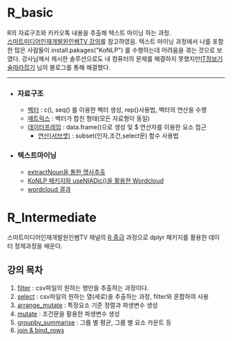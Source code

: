# R_basic
R의 자료구조와 카카오톡 내용을 추출해 텍스트 마이닝 하는 과정.   
[스마트미디어인재개발원인쌤TV 강의](https://www.youtube.com/playlist?list=PLRYL8FHwJMhDPF2R2pCe_HwqPt0gaUbvN)를 참고하였음. 텍스트 마이닝 과정에서 나를 포함한 많은 사람들이 install.pakages("KoNLP") 를 수행하는데 어려움을 겪는 것으로 보였다. 강사님께서 제시한 솔루션으로도 내 컴퓨터의 문제를 해결하지 못했지만[IT정보기술따라잡기](https://minimax95.tistory.com/entry/KoNLP-패키지-설치-오류-해결-방법) 님의 블로그를 통해 해결했다.


<hr/>

+ ### 자료구조
  + [벡터](https://github.com/hjchoi0207/R_basic/blob/master/firstR/vector.R) : c(), seq() 를 이용한 벡터 생성, rep()사용법, 벡터의 연산을 수행
  + [매트릭스](https://github.com/hjchoi0207/R_basic/blob/master/firstR/matrix.R) : 벡터가 합친 형태(모든 자료형이 동일)
  + [데이터프레임](https://github.com/hjchoi0207/R_basic/blob/master/firstR/Dataframe.R) : data.frame()으로 생성 및 $ 연산자를 이용한 요소 접근   
    - [연산(서브셋)](https://github.com/hjchoi0207/R_basic/blob/master/firstR/subset.R) : subset(인자,조건,select문) 함수 사용법
    

+ ### 텍스트마이닝
  + [extractNoun을 통한 명사추출](https://github.com/hjchoi0207/R_basic/blob/master/firstR/textmining.R)
  + [KoNLP 패키지와 useNIADic()을 활용한 Wordcloud](https://github.com/hjchoi0207/R_basic/blob/master/firstR/wordcloud.R)
  + [wordcloud 결과](https://github.com/hjchoi0207/R_basic/blob/master/firstR/wordcloud%EA%B2%B0%EA%B3%BC.png)

# R_Intermediate

 스마트미디어인재개발원인쌤TV 채널의 [R 중급](https://www.youtube.com/playlist?list=PLRYL8FHwJMhALkbLNQWRgV_O6YjDzgOKD) 과정으로 dplyr 패키지를 활용한 데이터 정제과정을 배운다.
 
## 강의 목차
1. [filter](https://github.com/hjchoi0207/R-Intermediate/blob/master/dplyr-Filter.R) : csv파일의 원하는 행만을 추출하는 과정이다.
2. [select](https://github.com/hjchoi0207/R-Intermediate/blob/master/dplyr-select.R) : csv파일의 원하는 열(세로)을 추출하는 과정, filter와 혼합하여 사용
3. [arrange_mutate](https://github.com/hjchoi0207/R-Intermediate/blob/master/dplyr-arrange_mutate.R) : 특정요소 기준 정렬과 파생변수 생성
4. [mutate](https://github.com/hjchoi0207/R-Intermediate/blob/master/mutate_2.R) : 조건문을 활용한 파생변수 생성
5. [groupby_summarise](https://github.com/hjchoi0207/R-Intermediate/blob/master/groupby_summarise.R) : 그룹 별 평균, 그룹 별 요소 카운트 등
6. [join & bind_rows](https://github.com/hjchoi0207/R-Intermediate/blob/master/join_bind%20rows.R)
